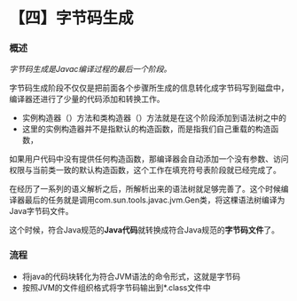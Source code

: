 # 【四】字节码生成

### 概述

*字节码生成是Javac编译过程的最后一个阶段。*

字节码生成阶段不仅仅是把前面各个步骤所生成的信息转化成字节码写到磁盘中，编译器还进行了少量的代码添加和转换工作。 

- 实例构造器<init>（）方法和类构造器<clinit>（）方法就是在这个阶段添加到语法树之中的
- 这里的实例构造器并不是指默认的构造函数，而是指我们自己重载的构造函数，

如果用户代码中没有提供任何构造函数，那编译器会自动添加一个没有参数、访问权限与当前类一致的默认构造函数，这个工作在填充符号表阶段就已经完成了。



在经历了一系列的语义解析之后，所解析出来的语法树就足够完善了。这个时候编译器最后的任务就是调用com.sun.tools.javac.jvm.Gen类，将这棵语法树编译为Java字节码文件。

这个时候，符合Java规范的**Java代码**就转换成符合Java规范的**字节码文件**了。



### 流程

- 将java的代码块转化为符合JVM语法的命令形式，这就是字节码
- 按照JVM的文件组织格式将字节码输出到*.class文件中